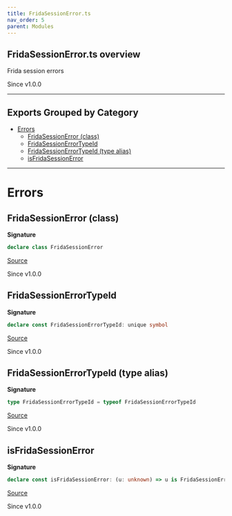 ```yaml
---
title: FridaSessionError.ts
nav_order: 5
parent: Modules
---
```


## FridaSessionError.ts overview

Frida session errors

Since v1.0.0

---

## Exports Grouped by Category

- [Errors](#errors)
  - [FridaSessionError (class)](#fridasessionerror-class)
  - [FridaSessionErrorTypeId](#fridasessionerrortypeid)
  - [FridaSessionErrorTypeId (type alias)](#fridasessionerrortypeid-type-alias)
  - [isFridaSessionError](#isfridasessionerror)

---

# Errors

## FridaSessionError (class)

**Signature**

```ts
declare class FridaSessionError
```

[Source](https://github.com/leonitousconforti/efffrida/packages/frida-tools/blob/main/src/FridaSessionError.ts#L35)

Since v1.0.0

## FridaSessionErrorTypeId

**Signature**

```ts
declare const FridaSessionErrorTypeId: unique symbol
```

[Source](https://github.com/leonitousconforti/efffrida/packages/frida-tools/blob/main/src/FridaSessionError.ts#L14)

Since v1.0.0

## FridaSessionErrorTypeId (type alias)

**Signature**

```ts
type FridaSessionErrorTypeId = typeof FridaSessionErrorTypeId
```

[Source](https://github.com/leonitousconforti/efffrida/packages/frida-tools/blob/main/src/FridaSessionError.ts#L22)

Since v1.0.0

## isFridaSessionError

**Signature**

```ts
declare const isFridaSessionError: (u: unknown) => u is FridaSessionError
```

[Source](https://github.com/leonitousconforti/efffrida/packages/frida-tools/blob/main/src/FridaSessionError.ts#L28)

Since v1.0.0
